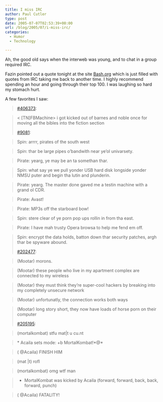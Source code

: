 ```yaml
---
title: I miss IRC
author: Paul Cutler
type: post
date: 2005-07-07T02:53:39+00:00
url: /blog/2005/07/i-miss-irc/
categories:
  - Humor
  - Technology

---
```

Ah, the good old says when the interweb was young, and to chat in a group required IRC.

Fazin pointed out a quote tonight at the site [Bash.org][1] which is just filled with quotes from IRC taking me back to another time. I highly recommend spending an hour and going through their top 100. I was laughing so hard my stomach hurt.

A few favorites I saw:

> [#406373][2]:
  
> < [TN]FBMachine> i got kicked out of barnes and noble once for moving all the bibles into the fiction section
> 
> [#9081][3]:
  
> Spin: arrrr, pirates of the south west
  
> Spin: thar be large pipes o&#8217;bandwith near ye&#8217;ol univarsety.
  
> Pirate: yearg, ye may be an ta somethan thar.
  
> Spin: what say ye we pull yonder USB hard disk longside yonder NMSU puter and begin tha lutin and plunderin.
  
> Pirate: yearg. The master done gaved me a testin machine with a grand ol CDR.
  
> Pirate: Avast!
  
> Pirate: MP3s off the starboard bow!
  
> Spin: stere clear of ye porn pop ups rollin in from tha east.
  
> Pirate: I have mah trusty Opera browsa to help me fend em off.
  
> Spin: encrypt the data holds, batton down thar security patches, argh thar be spyware abound.
> 
> [#202477][4]:
  
> (Mootar) morons.
  
> (Mootar) these people who live in my apartment complex are connected to my wireless
  
> (Mootar) they must think they&#8217;re super-cool hackers by breaking into my completely unsecure network
  
> (Mootar) unfortunatly, the connection works both ways
  
> (Mootar) long story short, they now have loads of horse porn on their computer
> 
> [#205195][5]:
  
> (mortalkombat) stfu mat|t u cu.nt
  
> \* Acaila sets mode: +b MortalKombat!\*@*
  
> ( @Acaila) FINISH HIM
  
> (mat |t) rofl
  
> (mortalkombat) omg wtf man
  
> * MortalKombat was kicked by Acaila (forward, forward, back, back, forward, punch)
  
> ( @Acaila) FATALITY!

 [1]: http://www.bash.org/
 [2]: http://www.bash.org/?406373
 [3]: http://www.bash.org/?9081
 [4]: http://www.bash.org/?202477
 [5]: http://www.bash.org/?205195